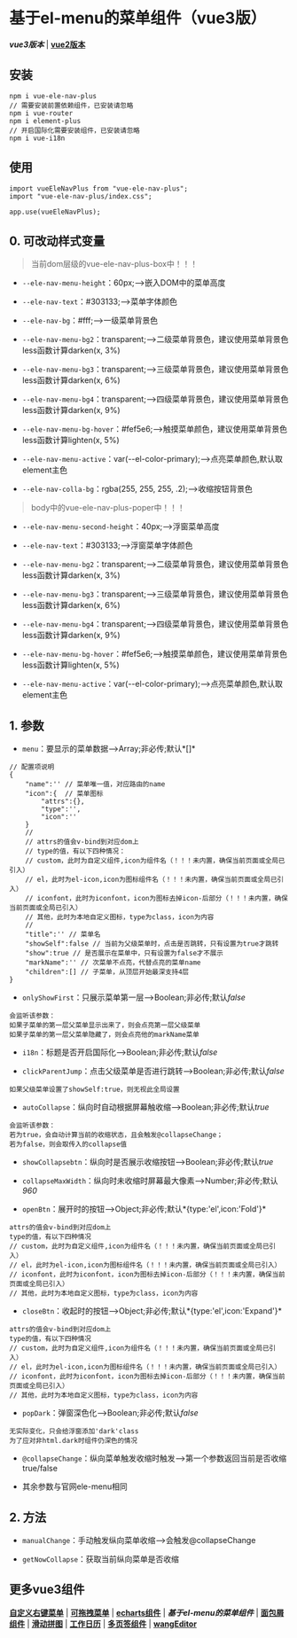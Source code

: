 # 基于el-menu的菜单组件（vue3版）
***vue3版本*** | [**vue2版本**](https://github.com/QuietHear/vue-ele-nav '右键新窗口浏览')


## 安装
	npm i vue-ele-nav-plus
	// 需要安装前置依赖组件，已安装请忽略
	npm i vue-router
	npm i element-plus
	// 开启国际化需要安装组件，已安装请忽略
	npm i vue-i18n

## 使用
	import vueEleNavPlus from "vue-ele-nav-plus";
	import "vue-ele-nav-plus/index.css";
	
	app.use(vueEleNavPlus);


## 0. 可改动样式变量
> 当前dom层级的vue-ele-nav-plus-box中！！！

* `--ele-nav-menu-height`：60px;-->嵌入DOM中的菜单高度

* `--ele-nav-text`：#303133;-->菜单字体颜色

* `--ele-nav-bg`：#fff;-->一级菜单背景色

* `--ele-nav-menu-bg2`：transparent;-->二级菜单背景色，建议使用菜单背景色less函数计算darken(x, 3%)

* `--ele-nav-menu-bg3`：transparent;-->三级菜单背景色，建议使用菜单背景色less函数计算darken(x, 6%)

* `--ele-nav-menu-bg4`：transparent;-->四级菜单背景色，建议使用菜单背景色less函数计算darken(x, 9%)

* `--ele-nav-menu-bg-hover`：#fef5e6;-->触摸菜单颜色，建议使用菜单背景色less函数计算lighten(x, 5%)

* `--ele-nav-menu-active`：var(--el-color-primary);-->点亮菜单颜色,默认取element主色

* `--ele-nav-colla-bg`：rgba(255, 255, 255, .2);-->收缩按钮背景色

> body中的vue-ele-nav-plus-poper中！！！

* `--ele-nav-menu-second-height`：40px;-->浮窗菜单高度

* `--ele-nav-text`：#303133;-->浮窗菜单字体颜色

* `--ele-nav-menu-bg2`：transparent;-->二级菜单背景色，建议使用菜单背景色less函数计算darken(x, 3%)

* `--ele-nav-menu-bg3`：transparent;-->三级菜单背景色，建议使用菜单背景色less函数计算darken(x, 6%)

* `--ele-nav-menu-bg4`：transparent;-->四级菜单背景色，建议使用菜单背景色less函数计算darken(x, 9%)

* `--ele-nav-menu-bg-hover`：#fef5e6;-->触摸菜单颜色，建议使用菜单背景色less函数计算lighten(x, 5%)

* `--ele-nav-menu-active`：var(--el-color-primary);-->点亮菜单颜色,默认取element主色


## 1. 参数
* `menu`：要显示的菜单数据-->Array;非必传;默认*[]*
>
	// 配置项说明
	{
		"name":'' // 菜单唯一值，对应路由的name
		"icon":{  // 菜单图标
			"attrs":{},
			"type":'',
			"icon":''
		}
		//
		// attrs的值会v-bind到对应dom上
		// type的值，有以下四种情况：
		// custom，此时为自定义组件,icon为组件名（！！！未内置，确保当前页面或全局已引入）
		// el，此时为el-icon,icon为图标组件名（！！！未内置，确保当前页面或全局已引入）
		// iconfont，此时为iconfont，icon为图标去掉icon-后部分（！！！未内置，确保当前页面或全局已引入）
		// 其他，此时为本地自定义图标，type为class，icon为内容
		//
		"title":'' // 菜单名
		"showSelf":false // 当前为父级菜单时，点击是否跳转，只有设置为true才跳转
		"show":true // 是否展示在菜单中，只有设置为false才不展示
		"markName":'' // 次菜单不点亮，代替点亮的菜单name
		"children":[] // 子菜单，从顶层开始最深支持4层
	}
>

* `onlyShowFirst`：只展示菜单第一层-->Boolean;非必传;默认*false*
>
	会监听该参数：
	如果子菜单的第一层父菜单显示出来了，则会点亮第一层父级菜单
	如果子菜单的第一层父菜单隐藏了，则会点亮他的markName菜单
>

* `i18n`：标题是否开启国际化-->Boolean;非必传;默认*false*

* `clickParentJump`：点击父级菜单是否进行跳转-->Boolean;非必传;默认*false*
>
	如果父级菜单设置了showSelf:true，则无视此全局设置
>

* `autoCollapse`：纵向时自动根据屏幕触收缩-->Boolean;非必传;默认*true*
>
	会监听该参数：
	若为true，会自动计算当前的收缩状态，且会触发@collapseChange；
	若为false，则会取传入的collapse值
>

* `showCollapsebtn`：纵向时是否展示收缩按钮-->Boolean;非必传;默认*true*

* `collapseMaxWidth`：纵向时未收缩时屏幕最大像素-->Number;非必传;默认*960*

* `openBtn`：展开时的按钮-->Object;非必传;默认*{type:'el',icon:'Fold'}*
>
	attrs的值会v-bind到对应dom上
	type的值，有以下四种情况
	// custom，此时为自定义组件,icon为组件名（！！！未内置，确保当前页面或全局已引入）
	// el，此时为el-icon,icon为图标组件名（！！！未内置，确保当前页面或全局已引入）
	// iconfont，此时为iconfont，icon为图标去掉icon-后部分（！！！未内置，确保当前页面或全局已引入）
	// 其他，此时为本地自定义图标，type为class，icon为内容
>

* `closeBtn`：收起时的按钮-->Object;非必传;默认*{type:'el',icon:'Expand'}*
>
	attrs的值会v-bind到对应dom上
	type的值，有以下四种情况
	// custom，此时为自定义组件,icon为组件名（！！！未内置，确保当前页面或全局已引入）
	// el，此时为el-icon,icon为图标组件名（！！！未内置，确保当前页面或全局已引入）
	// iconfont，此时为iconfont，icon为图标去掉icon-后部分（！！！未内置，确保当前页面或全局已引入）
	// 其他，此时为本地自定义图标，type为class，icon为内容
>

* `popDark`：弹窗深色化-->Boolean;非必传;默认*false*
>
	无实际变化，只会给浮窗添加'dark'class
	为了应对非html.dark时组件仍深色的情况
>

* `@collapseChange`：纵向菜单触发收缩时触发-->第一个参数返回当前是否收缩true/false

* 其余参数与官网ele-menu相同


## 2. 方法
* `manualChange`：手动触发纵向菜单收缩-->会触发@collapseChange

* `getNowCollapse`：获取当前纵向菜单是否收缩


## 更多vue3组件
[**自定义右键菜单**](https://github.com/QuietHear/vue-diy-rightmenu-plus '右键新窗口浏览') | [**可拖拽菜单**](https://github.com/QuietHear/vue-drag-menu-plus '右键新窗口浏览') | [**echarts组件**](https://github.com/QuietHear/vue-echarts-block-plus '右键新窗口浏览') | ***基于el-menu的菜单组件*** | [**面包屑组件**](https://github.com/QuietHear/vue-permission-breads-plus '右键新窗口浏览') | [**滑动拼图**](https://github.com/QuietHear/vue-puzzle-slider-plus '右键新窗口浏览') | [**工作日历**](https://github.com/QuietHear/vue-shop-calendar-plus '右键新窗口浏览') | [**多页签组件**](https://github.com/QuietHear/vue-tabs-plus '右键新窗口浏览') | [**wangEditor**](https://github.com/QuietHear/vue-wangEditor-block-plus '右键新窗口浏览')